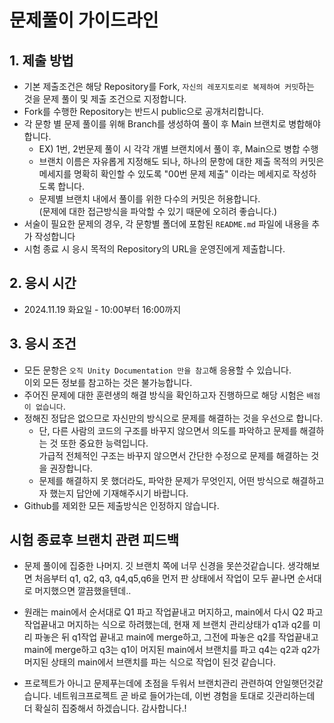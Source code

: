 # 문제풀이 가이드라인

## 1. 제출 방법
- 기본 제출조건은 해당 Repository를 Fork, `자신의 레포지토리로 복제하여 커밋`하는 것을 문제 풀이 및 제출 조건으로 지정합니다.
- Fork를 수행한 Repository는 반드시 public으로 공개처리합니다. 
- 각 문항 별 문제 풀이를 위해 Branch를 생성하여 풀이 후 Main 브랜치로 병합해야 합니다.
  - EX) 1번, 2번문제 풀이 시 각각 개별 브랜치에서 풀이 후, Main으로 병합 수행
  - 브랜치 이름은 자유롭게 지정해도 되나, 하나의 문항에 대한 제출 목적의 커밋은 메세지를 명확히 확인할 수 있도록 "00번 문제 제출" 이라는 메세지로 작성하도록 합니다.
  - 문제별 브랜치 내에서 풀이를 위한 다수의 커밋은 허용합니다. <br> (문제에 대한 접근방식을 파악할 수 있기 때문에 오히려 좋습니다.)
- 서술이 필요한 문제의 경우, 각 문항별 폴더에 포함된 `README.md` 파일에 내용을 추가 작성합니다
- 시험 종료 시 응시 목적의 Repository의 URL을 운영진에게 제출합니다.

## 2. 응시 시간
- 2024.11.19 화요일 - 10:00부터 16:00까지

## 3. 응시 조건
- 모든 문항은 `오직 Unity Documentation 만을 참고`해 응용할 수 있습니다. <br> 이외 모든 정보를 참고하는 것은 불가능합니다.
- 주어진 문제에 대한 훈련생의 해결 방식을 확인하고자 진행하므로 해당 시험은 `배점이 없습니다`. 
- 정해진 정답은 없으므로 자신만의 방식으로 문제를 해결하는 것을 우선으로 합니다.
  - 단, 다른 사람의 코드의 구조를 바꾸지 않으면서 의도를 파악하고 문제를 해결하는 것 또한 중요한 능력입니다. <br> 가급적 전체적인 구조는 바꾸지 않으면서 간단한 수정으로 문제를 해결하는 것을 권장합니다.
  - 문제를 해결하지 못 했더라도, 파악한 문제가 무엇인지, 어떤 방식으로 해결하고자 했는지 답안에 기재해주시기 바랍니다.
- Github를 제외한 모든 제출방식은 인정하지 않습니다.

## 시험 종료후 브랜치 관련 피드백
- 문제 풀이에 집중한 나머지. 깃 브랜치 쪽에 너무 신경을 못쓴것같습니다.
  생각해보면 처음부터 q1, q2, q3, q4,q5,q6을 먼저 판 상태에서 
  작업이 모두  끝나면 순서대로 머지했으면 깔끔했을텐데..


- 원래는 main에서 순서대로 Q1 파고 작업끝내고 머지하고, main에서 다시 Q2 파고 작업끝내고 머지하는 식으로 하려했는데,
현재 제 브랜치 관리상태가 
q1과 q2를 미리 파놓은 뒤 q1작업 끝내고 main에 merge하고, 
그전에 파놓은 q2를 작업끝내고 main에 merge하고
q3는 q1이 머지된 main에서 브랜치를 파고
q4는 q2과 q2가 머지된 상태의 main에서 브랜치를 파는 식으로 작업이 된것 같습니다.


- 프로젝트가 아니고 문제푸는데에 초점을 두워서 브랜치관리 관련하여 안일햇던것같습니다.
네트워크프로젝트 곧 바로 들어가는데, 이번 경험을 토대로 깃관리하는데 더 확실히 집중해서 하겠습니다.
감사합니다.!